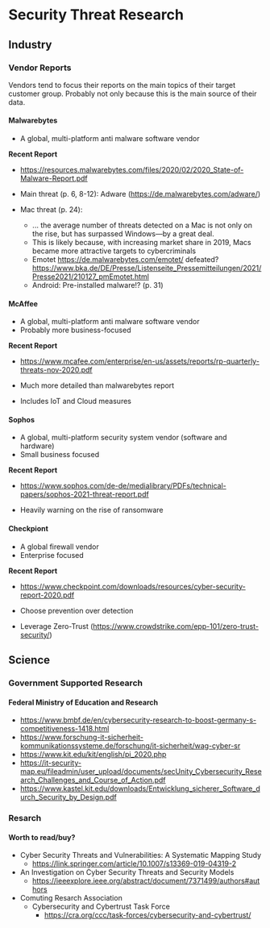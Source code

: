 # Security Threat Research

## Industry 

### Vendor Reports

Vendors tend to focus their reports on the main topics of their target customer group. Probably not only because this is the main source of their data.

#### Malwarebytes 

- A global, multi-platform anti malware software vendor 

**Recent Report** 
- https://resources.malwarebytes.com/files/2020/02/2020_State-of-Malware-Report.pdf

- Main threat (p. 6, 8-12): Adware (https://de.malwarebytes.com/adware/)
- Mac threat (p. 24):
  - ... the average number of threats detected on a Mac is not only on the rise, 
    but has surpassed Windows—by a great deal.
  - This is likely because, with increasing market share in 2019,
    Macs became more attractive targets to cybercriminals
  - Emotet https://de.malwarebytes.com/emotet/ defeated? https://www.bka.de/DE/Presse/Listenseite_Pressemitteilungen/2021/Presse2021/210127_pmEmotet.html
  - Android: Pre-installed malware!? (p. 31)
 
#### McAffee
 
- A global, multi-platform anti malware software vendor 
- Probably more business-focused

**Recent Report** 
- https://www.mcafee.com/enterprise/en-us/assets/reports/rp-quarterly-threats-nov-2020.pdf

- Much more detailed than malwarebytes report
- Includes IoT and Cloud measures

#### Sophos

- A global, multi-platform security system vendor (software and hardware)
- Small business focused

**Recent Report** 
- https://www.sophos.com/de-de/medialibrary/PDFs/technical-papers/sophos-2021-threat-report.pdf

- Heavily warning on the rise of ransomware

#### Checkpiont

- A global firewall vendor
- Enterprise focused

**Recent Report** 
- https://www.checkpoint.com/downloads/resources/cyber-security-report-2020.pdf
  
- Choose prevention over detection
- Leverage Zero-Trust (https://www.crowdstrike.com/epp-101/zero-trust-security/)

## Science

### Government Supported Research

#### Federal Ministry of Education and Research

- https://www.bmbf.de/en/cybersecurity-research-to-boost-germany-s-competitiveness-1418.html
- https://www.forschung-it-sicherheit-kommunikationssysteme.de/forschung/it-sicherheit/wag-cyber-sr
- https://www.kit.edu/kit/english/pi_2020.php
- https://it-security-map.eu/fileadmin/user_upload/documents/secUnity_Cybersecurity_Research_Challenges_and_Course_of_Action.pdf
- https://www.kastel.kit.edu/downloads/Entwicklung_sicherer_Software_durch_Security_by_Design.pdf


### Resarch

#### Worth to read/buy?

- Cyber Security Threats and Vulnerabilities: A Systematic Mapping Study
  - https://link.springer.com/article/10.1007/s13369-019-04319-2
- An Investigation on Cyber Security Threats and Security Models
  - https://ieeexplore.ieee.org/abstract/document/7371499/authors#authors
- Comuting Resarch Association
    - Cybersecurity and Cybertrust Task Force
      - https://cra.org/ccc/task-forces/cybersecurity-and-cybertrust/

